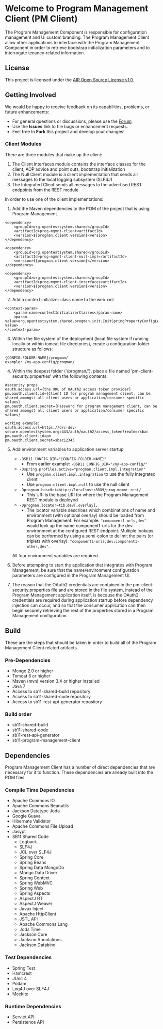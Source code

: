 # Welcome to Program Management Client (PM Client) #
The Program Management Component is responsible for configuration management and UI custom branding. The Program Management Client allow other applications to interface with the Program Management Component in order to retrieve bootstrap initialization parameters and to interrogate tenancy-related information.

## License ##
This project is licensed under the [AIR Open Source License v1.0](http://www.smarterapp.org/documents/American_Institutes_for_Research_Open_Source_Software_License.pdf).

## Getting Involved ##
We would be happy to receive feedback on its capabilities, problems, or future enhancements:

* For general questions or discussions, please use the [Forum](http://forum.opentestsystem.org/viewforum.php?f=14).
* Use the **Issues** link to file bugs or enhancement requests.
* Feel free to **Fork** this project and develop your changes!

### Client Modules
There are three modules that make up the client:

1. The Client Interfaces module contains the interface classes for the client, AOP advice and point cuts, bootstrap initialization
1. The Null Client module is a client implementation that sends all messages to the local logging subsystem (SLF4J)
1. The Integrated Client sends all messages to the advertised REST endpoints from the REST module

In order to use one of the client implementations:

1) Add the Maven dependencies to the POM of the project that is using Program Management.

```
<dependency>
	<groupId>org.opentestsystem.shared</groupId>
	<artifactId>prog-mgmnt-client<artifactId>
	<version>${progman.client.version}<version>
</dependency>
        
<dependency>
	<groupId>org.opentestsystem.shared</groupId>
	<artifactId>prog-mgmnt-client-null-impl</artifactId>
	<version>${progman.client.version}</version>
</dependency>

<dependency>
	<groupId>org.opentestsystem.shared</groupId>
	<artifactId>prog-mgmnt-client-interfaces<artifactId>
	<version>${progman.client.version}<version>
</dependency>
```

2) Add a context initializer class name to the web.xml

```
<context-param>
    <param-name>contextInitializerClasses</param-name>
    <param-value>org.opentestsystem.shared.progman.init.InitSpringPropertyConfigLoad</param-value>
</context-param>
```

3) Within the file system of the deployment (local file system if running locally or within tomcat file directories), create a configuration folder structure as follows:

```
{CONFIG-FOLDER-NAME}/progman/
example: /my-app-config/progman/
``` 
4) Within the deepest folder ('/progman/'), place a file named 'pm-client-security.properties' with the following contents:

```
#security props
oauth.access.url={the URL of OAuth2 access token provider}
pm.oauth.client.id={Client ID for program management client, can be shared amongst all client users or application/consumer specific values}
pm.oauth.client.secret={Password for program management client, can be shared amongst all client users or application/consumer specific values}

working example:
oauth.access.url=https://drc-dev-secure.opentestsystem.org:443/auth/oauth2/access_token?realm=/sbac
pm.oauth.client.id=pm
pm.oauth.client.secret=sbac12345
```

5) Add environment variables to application server startup
	* ```-DSB11_CONFIG_DIR="{CONFIG-FOLDER-NAME}"```
		* From earlier example: ```-DSB11_CONFIG_DIR="/my-app-config/"```
	* ```-Dspring.profiles.active="progman.client.impl.integration"```
		* Use ```progman.client.impl.integration``` to use the fully integrated client
		* Use ```progman.client.impl.null``` to use the null client
	* ```-Dprogman.baseUri=http://localhost:8089/prog-mgmnt.rest/```
		* This URI is the base URI for where the Program Management REST module is deployed
	* ```-Dprogman.locator=tib,dev[,overlay];```
		* The locator variable describes which combinations of name and environment (with optional overlay) should be loaded from Program Management.  For example: ```"component1-urls,dev"``` would look up the name component1-urls for the dev environment at the configured REST endpoint.  Multiple lookups can be performed by using a semi-colon to delimit the pairs (or triplets with overlay): ```"component1-urls,dev;component1-other,dev"```.
	
	All four environment variables are required. 

6) Before attempting to start the application that integrates with Program Management, be sure that the name/environment configuration parameters are configured in the Program Management UI.

7) The reason that the OAuth2 credentials are contained in the pm-client-security.properties file and are stored in the file system, instead of the Program Management application itself, is because the OAuth2 credentials are required during application startup before dependency injection can occur, and so that the consumer application can then begin securely retrieving the rest of the properties stored in a Program Management configuration.

## Build
These are the steps that should be taken in order to build all of the Program Management Client related artifacts.

### Pre-Dependencies
* Mongo 2.0 or higher
* Tomcat 6 or higher
* Maven (mvn) version 3.X or higher installed
* Java 7
* Access to sb11-shared-build repository
* Access to sb11-shared-code repository
* Access to sb11-rest-api-generator repository

### Build order

* sb11-shared-build
* sb11-shared-code
* sb11-rest-api-generator
* sb11-program-management-client

## Dependencies
Program Management Client has a number of direct dependencies that are necessary for it to function.  These dependencies are already built into the POM files.

### Compile Time Dependencies
* Apache Commons IO
* Apache Commons Beanutils
* Jackson Datatype Joda
* Google Guava
* Hibernate Validator
* Apache Commons File Upload
* Jasypt
* SB11 Shared Code
	* Logback
	* SLF4J
	* JCL over SLF4J
	* Spring Core
	* Spring Beans
	* Spring Data MongoDb
	* Mongo Data Driver
	* Spring Context
	* Spring WebMVC
	* Spring Web
	* Spring Aspects
	* AspectJ RT
	* AspectJ Weaver
	* Javax Inject
	* Apache HttpClient
	* JSTL API
	* Apache Commons Lang
	* Joda Time
	* Jackson Core
	* Jackson Annotations
	* Jackson Databind

### Test Dependencies
* Spring Test
* Hamcrest
* JUnit 4
* Podam
* Log4J over SLF4J
* Mockito

### Runtime Dependencies
* Servlet API
* Persistence API